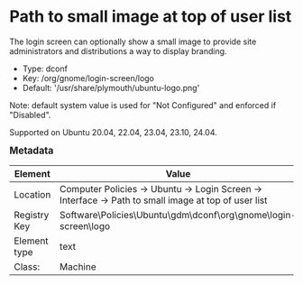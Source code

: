 # Path to small image at top of user list

The login screen can optionally show a small image to provide site administrators and distributions a way to display branding.

- Type: dconf
- Key: /org/gnome/login-screen/logo
- Default: '/usr/share/plymouth/ubuntu-logo.png'

Note: default system value is used for "Not Configured" and enforced if "Disabled".

Supported on Ubuntu 20.04, 22.04, 23.04, 23.10, 24.04.



<span style="font-size: larger;">**Metadata**</span>

| Element      | Value            |
| ---          | ---              |
| Location     | Computer Policies -> Ubuntu -> Login Screen -> Interface -> Path to small image at top of user list    |
| Registry Key | Software\Policies\Ubuntu\gdm\dconf\org\gnome\login-screen\logo         |
| Element type | text |
| Class:       | Machine       |
